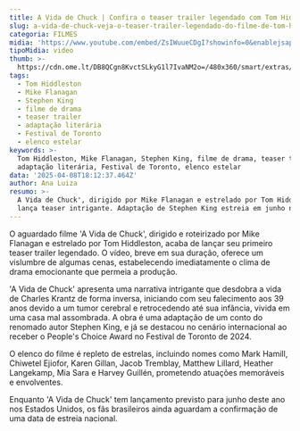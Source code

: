 ```yaml
---
title: A Vida de Chuck | Confira o teaser trailer legendado com Tom Hiddleston
slug: a-vida-de-chuck-veja-o-teaser-trailer-legendado-do-filme-de-tom-hiddleston
categoria: FILMES
midia: 'https://www.youtube.com/embed/ZsIWuueCDgI?showinfo=0&enablejsapi=1'
tipoMidia: video
thumb: >-
  https://cdn.ome.lt/DB8QCgn8KvctSLkyG1l7IvaNM2o=/480x360/smart/extras/conteudos/Captura_de_tela_2025-03-13_145003.png
tags:
  - Tom Hiddleston
  - Mike Flanagan
  - Stephen King
  - filme de drama
  - teaser trailer
  - adaptação literária
  - Festival de Toronto
  - elenco estelar
keywords: >-
  Tom Hiddleston, Mike Flanagan, Stephen King, filme de drama, teaser trailer,
  adaptação literária, Festival de Toronto, elenco estelar
data: '2025-04-08T18:12:37.464Z'
author: Ana Luiza
resumo: >-
  A Vida de Chuck', dirigido por Mike Flanagan e estrelado por Tom Hiddleston,
  lança teaser intrigante. Adaptação de Stephen King estreia em junho nos EUA.
---
```


O aguardado filme 'A Vida de Chuck', dirigido e roteirizado por Mike Flanagan e estrelado por Tom Hiddleston, acaba de lançar seu primeiro teaser trailer legendado. O vídeo, breve em sua duração, oferece um vislumbre de algumas cenas, estabelecendo imediatamente o clima de drama emocionante que permeia a produção.

'A Vida de Chuck' apresenta uma narrativa intrigante que desdobra a vida de Charles Krantz de forma inversa, iniciando com seu falecimento aos 39 anos devido a um tumor cerebral e retrocedendo até sua infância, vivida em uma casa mal assombrada. A obra é uma adaptação de um conto do renomado autor Stephen King, e já se destacou no cenário internacional ao receber o People's Choice Award no Festival de Toronto de 2024.

O elenco do filme é repleto de estrelas, incluindo nomes como Mark Hamill, Chiwetel Ejiofor, Karen Gillan, Jacob Tremblay, Matthew Lillard, Heather Langekamp, Mia Sara e Harvey Guillén, prometendo atuações memoráveis e envolventes.

Enquanto 'A Vida de Chuck' tem lançamento previsto para junho deste ano nos Estados Unidos, os fãs brasileiros ainda aguardam a confirmação de uma data de estreia nacional.
